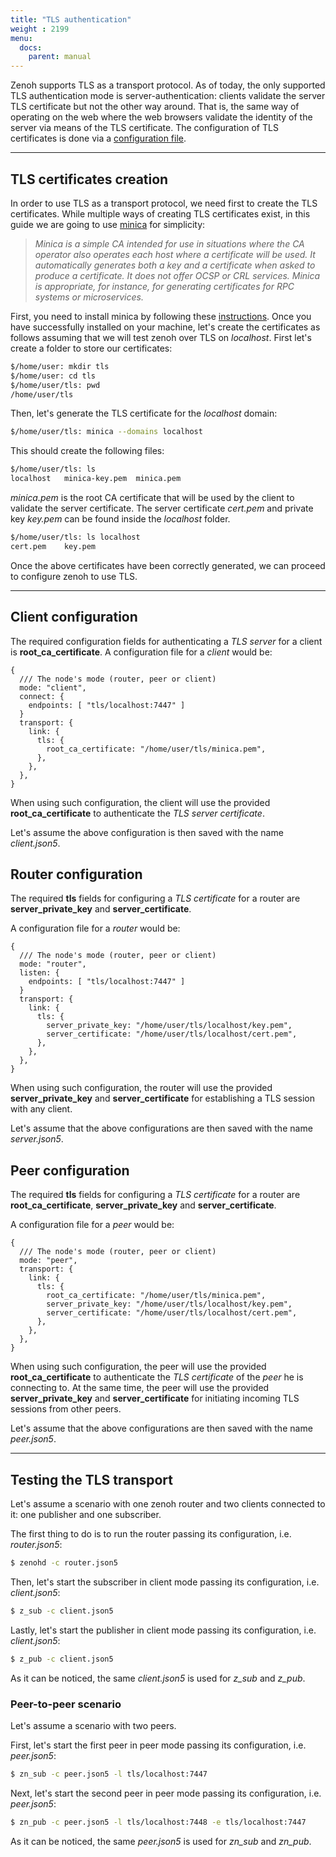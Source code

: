 ```yaml
---
title: "TLS authentication"
weight : 2199
menu:
  docs:
    parent: manual
---
```


Zenoh supports TLS as a transport protocol.
As of today, the only supported TLS authentication mode is server-authentication: clients validate the server TLS certificate but not the other way around.
That is, the same way of operating on the web where the web browsers validate the identity of the server via means of the TLS certificate.
The configuration of TLS certificates is done via a [configuration file](../configuration).

---------
## TLS certificates creation

In order to use TLS as a transport protocol, we need first to create the TLS certificates. 
While multiple ways of creating TLS certificates exist, in this guide we are going to use [minica](https://github.com/jsha/minica) for simplicity:

> *Minica is a simple CA intended for use in situations where the CA operator also operates each host where a certificate will be used. It automatically generates both a key and a certificate when asked to produce a certificate. It does not offer OCSP or CRL services. Minica is appropriate, for instance, for generating certificates for RPC systems or microservices.*

First, you need to install minica by following these [instructions](https://github.com/jsha/minica#installation).
Once you have successfully installed on your machine, let's create the certificates as follows assuming that we will test zenoh over TLS on *localhost*.
First let's create a folder to store our certificates:
```bash
$/home/user: mkdir tls
$/home/user: cd tls
$/home/user/tls: pwd
/home/user/tls
```

Then, let's generate the TLS certificate for the *localhost* domain:
```bash
$/home/user/tls: minica --domains localhost
```

This should create the following files:
```bash
$/home/user/tls: ls
localhost   minica-key.pem  minica.pem
```

*minica.pem* is the root CA certificate that will be used by the client to validate the server certificate.
The server certificate *cert.pem* and private key *key.pem* can be found inside the *localhost* folder.
```bash
$/home/user/tls: ls localhost
cert.pem    key.pem
```

Once the above certificates have been correctly generated, we can proceed to configure zenoh to use TLS.

---------
## Client configuration

The required configuration fields for authenticating a *TLS server* for a client is **root_ca_certificate**.
A configuration file for a *client* would be:
```
{
  /// The node's mode (router, peer or client)
  mode: "client",
  connect: {
    endpoints: [ "tls/localhost:7447" ]
  }
  transport: {
    link: {
      tls: {
        root_ca_certificate: "/home/user/tls/minica.pem",
      },
    },
  },
}
```

When using such configuration, the client will use the provided **root_ca_certificate** to authenticate the *TLS server certificate*.

Let's assume the above configuration is then saved with the name *client.json5*.

## Router configuration

The required **tls** fields for configuring a *TLS certificate* for a router are **server_private_key** and **server_certificate**.

A configuration file for a *router* would be:
```
{
  /// The node's mode (router, peer or client)
  mode: "router",
  listen: {
    endpoints: [ "tls/localhost:7447" ]
  }
  transport: {
    link: {
      tls: {
        server_private_key: "/home/user/tls/localhost/key.pem",
        server_certificate: "/home/user/tls/localhost/cert.pem",
      },
    },
  },
}
```

When using such configuration, the router will use the provided **server_private_key** and **server_certificate** for establishing a TLS session with any client.

Let's assume that the above configurations are then saved with the name *server.json5*.

## Peer configuration

The required **tls** fields for configuring a *TLS certificate* for a router are **root_ca_certificate**, **server_private_key** and **server_certificate**.

A configuration file for a *peer* would be:
```
{
  /// The node's mode (router, peer or client)
  mode: "peer",
  transport: {
    link: {
      tls: {
        root_ca_certificate: "/home/user/tls/minica.pem",
        server_private_key: "/home/user/tls/localhost/key.pem",
        server_certificate: "/home/user/tls/localhost/cert.pem",
      },
    },
  },
}
```

When using such configuration, the peer will use the provided **root_ca_certificate** to authenticate the *TLS certificate* of the *peer* he is connecting to.
At the same time, the peer will use the provided **server_private_key** and **server_certificate** for initiating incoming TLS sessions from other peers.

Let's assume that the above configurations are then saved with the name *peer.json5*.

---------
## Testing the TLS transport

Let's assume a scenario with one zenoh router and two clients connected to it: one publisher and one subscriber.

The first thing to do is to run the router passing its configuration, i.e. *router.json5*:
```bash
$ zenohd -c router.json5
```

Then, let's start the subscriber in client mode passing its configuration, i.e. *client.json5*:
```bash
$ z_sub -c client.json5
```

Lastly, let's start the publisher in client mode passing its configuration, i.e. *client.json5*:
```bash
$ z_pub -c client.json5
```

As it can be noticed, the same *client.json5* is used for *z_sub* and *z_pub*.

### Peer-to-peer scenario
Let's assume a scenario with two peers.

First, let's start the first peer in peer mode passing its configuration, i.e. *peer.json5*:
```bash
$ zn_sub -c peer.json5 -l tls/localhost:7447
```

Next, let's start the second peer in peer mode passing its configuration, i.e. *peer.json5*:
```bash
$ zn_pub -c peer.json5 -l tls/localhost:7448 -e tls/localhost:7447
```

As it can be noticed, the same *peer.json5* is used for *zn_sub* and *zn_pub*.
